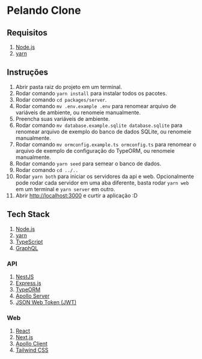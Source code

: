 # Pelando Clone

## Requisitos

1. [Node.js](https://nodejs.org)
1. [yarn](https://yarnpkg.com)

## Instruções

1. Abrir pasta raiz do projeto em um terminal.
1. Rodar comando `yarn install` para instalar todos os pacotes.
1. Rodar comando `cd packages/server`.
1. Rodar comando `mv .env.example .env` para renomear arquivo de variáveis de ambiente, ou renomeie manualmente.
1. Preencha suas variáveis de ambiente.
1. Rodar comando `mv database.example.sqlite database.sqlite` para renomear arquivo de exemplo do banco de dados SQLite, ou renomeie manualmente.
1. Rodar comando `mv ormconfig.example.ts ormconfig.ts` para renomear o arquivo de exemplo de configuração do TypeORM, ou renomeie manualmente.
1. Rodar comando `yarn seed` para semear o banco de dados.
1. Rodar comando `cd ../..`
1. Rodar `yarn both` para iniciar os servidores da api e web. Opcionalmente pode rodar cada servidor em uma aba diferente, basta rodar `yarn web` em um terminal e `yarn server` em outro.
1. Abrir [http://localhost:3000](http://localhost:3000) e curtir a aplicação :D

## Tech Stack

1. [Node.js](https://nodejs.org)
1. [yarn](https://yarnpkg.com)
1. [TypeScript](https://www.typescriptlang.org)
1. [GraphQL](https://graphql.org)

### API

1. [NestJS](https://nestjs.com)
1. [Express.js](https://expressjs.com)
1. [TypeORM](https://typeorm.io)
1. [Apollo Server](https://www.apollographql.com/docs/apollo-server)
1. [JSON Web Token (JWT)](https://jwt.io)

### Web

1. [React](https://reactjs.org)
1. [Next.js](https://nextjs.org)
1. [Apollo Client](https://www.apollographql.com/docs/react)
1. [Tailwind CSS](https://tailwindcss.com)
